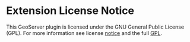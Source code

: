 Extension License Notice
========================

This GeoServer plugin is licensed under the GNU General Public License (GPL). For more information see license [notice](licenses/NOTICE.md) and the full [GPL](licenses/GPL.html).